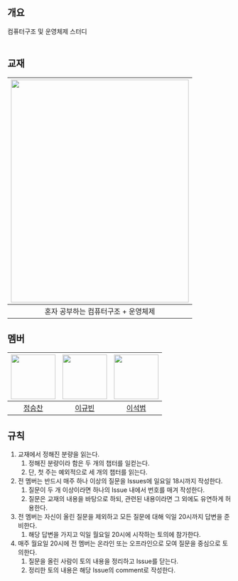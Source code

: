 ## 개요
컴퓨터구조 및 운영체제 스터디
<br><br>
## 교재
| <img src="https://image.aladin.co.kr/product/29901/42/cover500/k932838038_1.jpg" width="400px" height="500px"> |
|:--------------------------------------------------------------------------------------------------------------:|
| 혼자 공부하는 컴퓨터구조 + 운영체제 |
## 멤버
| <img src="https://github.com/ikvriiuy.png" width="100px"> | <img src="https://github.com/kevinlee94.png" width="100px"> | <img src="https://github.com/stoneTiger0912.png" width="100px"> |
|:---------------------------------------------------------:|:-----------------------------------------------------------:|:---------------------------------------------------------------:|
|           [정승찬](https://github.com/ikvriiuy)           |           [이규빈](https://github.com/kevinlee94)           |           [이석범](https://github.com/stoneTiger0912)           |
## 규칙
1. 교재에서 정해진 분량을 읽는다.
    1. 정해진 분량이라 함은 두 개의 챕터를 일컫는다.
    2. 단, 첫 주는 예외적으로 세 개의 챕터를 읽는다.
2. 전 멤버는 반드시 매주 하나 이상의 질문을 Issues에 일요일 18시까지 작성한다.
    1. 질문이 두 개 이상이라면 하나의 Issue 내에서 번호를 매겨 작성한다.
    2. 질문은 교재의 내용을 바탕으로 하되, 관련된 내용이라면 그 외에도 유연하게 허용한다.
3. 전 멤버는 자신이 올린 질문을 제외하고 모든 질문에 대해 익일 20시까지 답변을 준비한다.
    1. 해당 답변을 가지고 익일 월요일 20시에 시작하는 토의에 참가한다.
4. 매주 월요일 20시에 전 멤버는 온라인 또는 오프라인으로 모여 질문을 중심으로 토의한다.
    1. 질문을 올린 사람이 토의 내용을 정리하고 Issue를 닫는다.
    2. 정리한 토의 내용은 해당 Issue의 comment로 작성한다.
